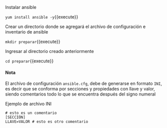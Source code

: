 Instalar ansible

`yum install ansible -y`{{execute}}

Crear un directorio donde se agregará el archivo de configuración e inventario de ansible

`mkdir preparar`{{execute}}

Ingresar al directorio creado anteriormente

`cd preparar`{{execute}}

#### Nota
El archivo de configuración `ansible.cfg`, debe de generarse en formato `INI`, es decir que se conforma por secciones y propiedades con llave y valor, siendo comentarios todo lo que se encuentra después del signo numeral

Ejemplo de archivo INI 
```
# esto es un comentario
[SECCIÓN]
LLAVE=VALOR # esto es otro comentario
```
